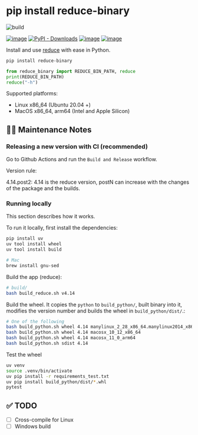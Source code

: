 # pip install reduce-binary

![build](https://github.com/deargen/py-reduce-binary/actions/workflows/build_and_release.yml/badge.svg)

[![image](https://img.shields.io/pypi/v/reduce-binary.svg)](https://pypi.python.org/pypi/reduce-binary)
[![PyPI - Downloads](https://img.shields.io/pypi/dm/reduce-binary)](https://pypistats.org/packages/reduce-binary)
[![image](https://img.shields.io/pypi/l/reduce-binary.svg)](https://pypi.python.org/pypi/reduce-binary)
[![image](https://img.shields.io/pypi/pyversions/reduce-binary.svg)](https://pypi.python.org/pypi/reduce-binary)


Install and use [reduce](https://github.com/rlabduke/reduce) with ease in Python.

```bash
pip install reduce-binary
```

```python
from reduce_binary import REDUCE_BIN_PATH, reduce
print(REDUCE_BIN_PATH)
reduce("-h")
```

Supported platforms:

- Linux x86_64 (Ubuntu 20.04 +)
- MacOS x86_64, arm64 (Intel and Apple Silicon)


## 👨‍💻️ Maintenance Notes

### Releasing a new version with CI (recommended)

Go to Github Actions and run the `Build and Release` workflow.

Version rule:

4.14.post2: 4.14 is the reduce version, postN can increase with the changes of the package and the builds.


### Running locally

This section describes how it works.

To run it locally, first install the dependencies:

```bash
pip install uv
uv tool install wheel
uv tool install build

# Mac
brew install gnu-sed
```

Build the app (reduce):

```bash
# build/
bash build_reduce.sh v4.14
```

Build the wheel. It copies the `python` to `build_python/`, built binary into it, modifies the version number and builds the wheel in `build_python/dist/`.:

```bash
# One of the following
bash build_python.sh wheel 4.14 manylinux_2_28_x86_64.manylinux2014_x86_64
bash build_python.sh wheel 4.14 macosx_10_12_x86_64
bash build_python.sh wheel 4.14 macosx_11_0_arm64
bash build_python.sh sdist 4.14
```

Test the wheel

```bash
uv venv
source .venv/bin/activate
uv pip install -r requirements_test.txt
uv pip install build_python/dist/*.whl
pytest
```


## ✅ TODO

- [ ] Cross-compile for Linux
- [ ] Windows build
